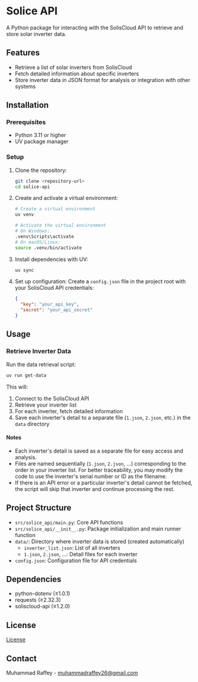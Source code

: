 # Solice API

A Python package for interacting with the SolisCloud API to retrieve and store solar inverter data.

## Features

- Retrieve a list of solar inverters from SolisCloud
- Fetch detailed information about specific inverters
- Store inverter data in JSON format for analysis or integration with other systems

## Installation

### Prerequisites

- Python 3.11 or higher
- UV package manager

### Setup

1. Clone the repository:

   ```bash
   git clone <repository-url>
   cd solice-api
   ```

2. Create and activate a virtual environment:

   ```bash
   # Create a virtual environment
   uv venv

   # Activate the virtual environment
   # On Windows:
   .venv\Scripts\activate
   # On macOS/Linux:
   source .venv/bin/activate
   ```

3. Install dependencies with UV:

   ```bash
   uv sync
   ```

4. Set up configuration:
   Create a `config.json` file in the project root with your SolisCloud API credentials:
   ```json
   {
     "key": "your_api_key",
     "secret": "your_api_secret"
   }
   ```

## Usage

### Retrieve Inverter Data

Run the data retrieval script:

```bash
uv run get-data
```

This will:

1. Connect to the SolisCloud API
2. Retrieve your inverter list
3. For each inverter, fetch detailed information
4. Save each inverter's detail to a separate file (`1.json`, `2.json`, etc.) in the `data` directory

#### Notes

- Each inverter's detail is saved as a separate file for easy access and analysis.
- Files are named sequentially (`1.json`, `2.json`, ...) corresponding to the order in your inverter list. For better traceability, you may modify the code to use the inverter's serial number or ID as the filename.
- If there is an API error or a particular inverter's detail cannot be fetched, the script will skip that inverter and continue processing the rest.

## Project Structure

- `src/solice_api/main.py`: Core API functions
- `src/solice_api/__init__.py`: Package initialization and main runner function
- `data/`: Directory where inverter data is stored (created automatically)
  - `inverter_list.json`: List of all inverters
  - `1.json`, `2.json`, ...: Detail files for each inverter
- `config.json`: Configuration file for API credentials

## Dependencies

- python-dotenv (≥1.0.1)
- requests (≥2.32.3)
- soliscloud-api (≥1.2.0)

## License

[License](LICENSE)

## Contact

Muhammad Raffey - muhammadraffey26@gmail.com
